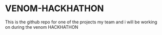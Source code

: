 # VENOM-HACKHATHON
This is the github repo for one of the projects my team and i will be working on during the venom HACKHATHON

